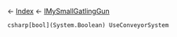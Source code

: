 ← [Index](Api-Index) ← [IMySmallGatlingGun](Sandbox.ModAPI.Ingame.IMySmallGatlingGun)

```csharp[bool](System.Boolean) UseConveyorSystem```